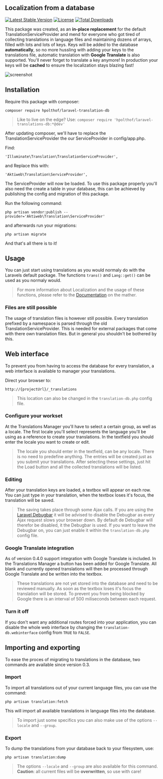 ## Localization from a database

[![Latest Stable Version](https://poser.pugx.org/hpolthof/laravel-translations-db/v/stable.svg)](https://packagist.org/packages/hpolthof/laravel-translations-db)
[![License](https://poser.pugx.org/hpolthof/laravel-translations-db/license.svg)](https://packagist.org/packages/hpolthof/laravel-translations-db)
[![Total Downloads](https://poser.pugx.org/hpolthof/laravel-translations-db/d/total.png)](https://packagist.org/packages/hpolthof/laravel-translations-db)

This package was created, as an **in-place replacement** for the default TranslationServiceProvider and mend for everyone who got tired of collecting translations in language files and maintaining dozens
of arrays, filled with lots and lots of keys. Keys will be added to the database **automatically**, so no more hussling with
adding your keys to the translations file, automatic translation with **Google Translate** is also supported. You'll never forget to translate a key anymore! In production your keys will be **cached** to ensure the localization stays blazing fast!

![screenshot](https://cloud.githubusercontent.com/assets/1415623/8106863/4fa2c052-1045-11e5-8d7e-1655f435ee5b.png)


## Installation

Require this package with composer:

```
composer require hpolthof/laravel-translation-db
```
> Like to live on the edge?
> Use: ```composer require 'hpolthof/laravel-translations-db:*@dev'```

After updating composer, we'll have to replace the TranslationServiceProvider the our ServiceProvider in config/app.php.

Find:
```
'Illuminate\Translation\TranslationServiceProvider',
```
and Replace this with:
```
'Aktiweb\Translation\ServiceProvider',
```

The ServiceProvider will now be loaded. To use this package properly you'll also need the create a table in your database,
this can be achieved by publishing the config and migration of this package.

Run the following command:
```
php artisan vendor:publish --provider='Aktiweb\Translation\ServiceProvider'
```
and afterwards run your migrations:
```
php artisan migrate
```

And that's all there is to it!

## Usage
You can just start using translations as you would normaly do with the Laravels default package. The functions ```trans()``` and ```Lang::get()``` can be used as you normaly would.
> For more information about Localization and the usage of these functions, please refer to the [Documentation](http://laravel.com/docs/5.1/localization) on the mather.

### Files are still possible
The usage of translation files is however still possible. Every translation prefixed by a namespace is parsed through the old
TranslationServiceProvider. This is needed for external packages that come with there own translation files. But in general
you shouldn't be bothered by this.

## Web interface
To prevent you from having to access the database for every translation, a web interface is available to manager your
translations.

Direct your browser to:
```
http://{projectUrl}/_translations
```
> This location can also be changed in the ```translation-db.php``` config file.

### Configure your workset
At the Translations Manager you'll have to select a certain group, as well as a locale. The first locale you'll select
represents the language you'll be using as a reference to create your translations.
In the textfield you should enter the locale you want to create or edit.
> The locale you should enter in the textfield, can be any locale. There is no need to predefine anything. The entries will be created just as you submit your translations.
After selecting these settings, just hit the Load button and all the collected translations will be listed.

### Editing
After your translation keys are loaded, a textbox will appear on each row. You can just type in your translation, when
the textbox loses it's focus, the translation will be saved.
> The saving takes place through some Ajax calls. If you are using the [Laravel Debugbar](https://github.com/barryvdh/laravel-debugbar)
> it will be advised to disable the Debugbar as every Ajax request slows your browser down. By default de Debugbar will
> therefor be disabled, it the Debugbar is used. If you want to leave the Debugbar on, you can just enable it within
> the ```translation-db.php``` config file.

### Google Translate integration
As of version 0.4.0 support integration with Google Translate is included. In the Translations Manager a button has been added for Google Translate. All blank and currently opened translations will then be processed through Google Translate and be written into the textbox.
> These translations are not yet stored into the database and need to be reviewed manually. As soon as the textbox loses it's
> focus the translation will be stored. To prevent you from being blocked by Google there is an interval of 500 miliseconds between each request.

### Turn it off
If you don't want any additional routes forced into your application, you can disable the whole web interface by
changing the ```translation-db.webinterface``` config from ```TRUE``` to ```FALSE```.

## Importing and exporting
To ease the proces of migrating to translations in the database, two commands are available since version 0.3.
### Import
To import all translations out of your current language files, you can use the command:
```
php artisan translation:fetch
```
This will import all available translations in language files into the database.
> To import just some specifics you can also make use of the options ```--locale``` and ```--group```.

### Export
To dump the translations from your database back to your filesystem, use:
```
php artisan translation:dump
```
> The options ```--locale``` and ```--group``` are also available for this command.
> **Caution**: all current files will be **overwritten**, so use with care!
